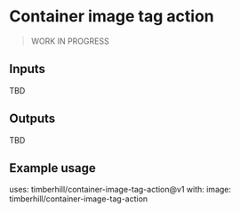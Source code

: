 # Container image tag action

>WORK IN PROGRESS

## Inputs
TBD

## Outputs
TBD

## Example usage

uses: timberhill/container-image-tag-action@v1
with:
  image: timberhill/container-image-tag-action
